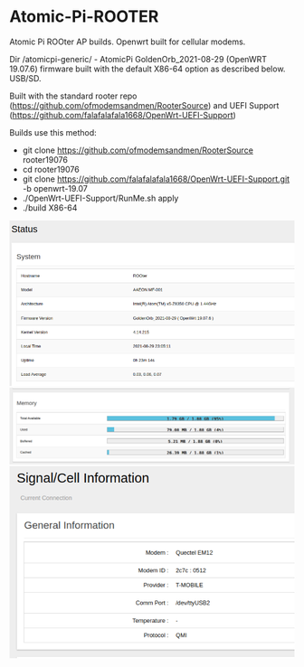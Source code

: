 # Atomic-Pi-ROOTER

Atomic Pi ROOter AP builds. Openwrt built for cellular modems.                                                                                  

Dir /atomicpi-generic/ - AtomicPi GoldenOrb_2021-08-29 (OpenWRT 19.07.6) firmware built with the default X86-64 option as described below. USB/SD.

Built with the standard rooter repo (https://github.com/ofmodemsandmen/RooterSource) and UEFI Support (https://github.com/falafalafala1668/OpenWrt-UEFI-Support)

Builds use this method:
* git clone https://github.com/ofmodemsandmen/RooterSource rooter19076
* cd rooter19076
* git clone https://github.com/falafalafala1668/OpenWrt-UEFI-Support.git -b openwrt-19.07
* ./OpenWrt-UEFI-Support/RunMe.sh apply
* ./build X86-64

![Screenshot](images/root5.png)
![Screenshot](images/r5.png)
![Screenshot](images/rooter1.png)

